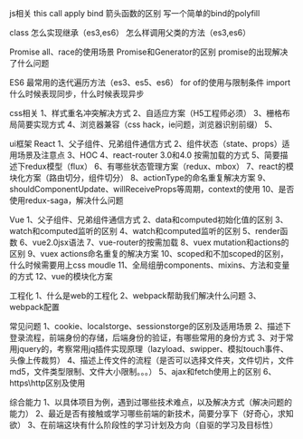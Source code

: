 js相关
    this
    call apply bind 箭头函数的区别
    写一个简单的bind的polyfill

class
    怎么实现继承（es3,es6）
    怎么样调用父类的方法（es3,es6）

Promise
    all、race的使用场景
    Promise和Generator的区别
    promise的出现解决了什么问题

ES6
    最常用的迭代遍历方法（es3、es5、es6）
    for of的使用与限制条件
    import 什么时候表现同步，什么时候表现异步

css相关
    1、样式重名冲突解决方式
    2、自适应方案（H5工程师必须）
    3、栅格布局简要实现方式
    4、浏览器兼容（css hack，ie问题，浏览器识别前缀）
    5、

ui框架
    React
    1、父子组件、兄弟组件通信方式
    2、组件状态（state、props）适用场景及注意点
    3、HOC
    4、react-router 3.0和4.0 按需加载的方式
    5、简要描述下redux模型（flux）
    6、有哪些状态管理方案（redux、mbox）
    7、react的模块化方案（路由切分，组件切分）
    8、actionType的命名重复解决方案
    9、shouldComponentUpdate、willReceiveProps等周期，context的使用
    10、是否使用redux-saga，解决什么问题

Vue
    1、父子组件、兄弟组件通信方式
    2、data和computed初始化值的区别
    3、watch和computed监听的区别
    4、watch和computed监听的区别
    5、render函数
    6、vue2.0jsx语法
    7、vue-router的按需加载
    8、vuex mutation和actions的区别
    9、vuex actions命名重复的解决方案
    10、scoped和不加scoped的区别，什么时候需要用上css moudle
    11、全局组册components、mixins、方法和变量的方式
    12、vue的模块化方案

工程化
    1、什么是web的工程化
    2、webpack帮助我们解决什么问题
    3、webpack配置

常见问题
    1、cookie、localstorge、sessionstorge的区别及适用场景
    2、描述下登录流程，前端身份的存储，后端身份的验证，有哪些常用的身份方式
    3、对于常用jquery的，考察常用jq插件实现原理（lazyload、swipper、模拟touch事件、头像上传裁剪）
    4、描述上传文件的流程（是否可以选择文件夹，文件切片，文件md5，文件类型限制、文件大小限制。。。）
    5、ajax和fetch使用上的区别
    6、https\http区别及使用

综合能力
    1、以具体项目为例，遇到过哪些技术难点，以及解决方式（解决问题的能力）
    2、最近是否有接触或学习哪些前端的新技术，简要分享下（好奇心，求知欲）
    3、在前端这块有什么阶段性的学习计划及方向（自驱的学习及目标性）